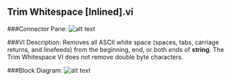 ## **Trim Whitespace [Inlined].vi**
###Connector Pane:
![alt text](/Instrument%20Control/Digital/SubVIs/Trim%20Whitespace%20[Inlined].vic.png "Trim Whitespace [Inlined].vi connector pane")

###VI Description:
Removes all ASCII white space (spaces, tabs, carriage returns, and linefeeds) from the beginning, end, or both ends of <B>string</B>. The Trim Whitespace VI does not remove double byte characters.

###Block Diagram:
![alt text](/Instrument%20Control/Digital/SubVIs/Trim%20Whitespace%20[Inlined].vid.png "Trim Whitespace [Inlined].vi block diagram")

